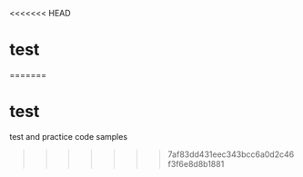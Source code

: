 <<<<<<< HEAD
# test 
=======
# test
test and practice code samples
>>>>>>> 7af83dd431eec343bcc6a0d2c46f3f6e8d8b1881
